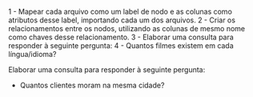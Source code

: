 1 - Mapear cada arquivo como um label de nodo e as colunas como atributos desse label, importando cada um dos arquivos.
2 - Criar os relacionamentos entre os nodos, utilizando as colunas de mesmo nome como chaves desse relacionamento.
3 - Elaborar uma consulta para responder à seguinte pergunta:
4 - Quantos filmes existem em cada língua/idioma?

Elaborar uma consulta para responder à seguinte pergunta:

 - Quantos clientes moram na mesma cidade?
